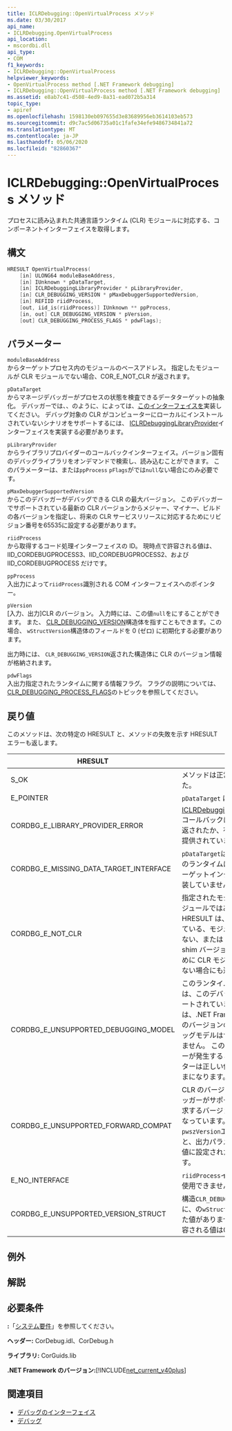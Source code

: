 ```yaml
---
title: ICLRDebugging::OpenVirtualProcess メソッド
ms.date: 03/30/2017
api_name:
- ICLRDebugging.OpenVirtualProcess
api_location:
- mscordbi.dll
api_type:
- COM
f1_keywords:
- ICLRDebugging::OpenVirtualProcess
helpviewer_keywords:
- OpenVirtualProcess method [.NET Framework debugging]
- ICLRDebugging::OpenVirtualProcess method [.NET Framework debugging]
ms.assetid: e8ab7c41-d508-4ed9-8a31-ead072b5a314
topic_type:
- apiref
ms.openlocfilehash: 1598130eb097655d3e83689956eb3614103eb573
ms.sourcegitcommit: d9c7ac5d06735a01c1fafe34efe9486734841a72
ms.translationtype: MT
ms.contentlocale: ja-JP
ms.lasthandoff: 05/06/2020
ms.locfileid: "82860367"
---
```

# <a name="iclrdebuggingopenvirtualprocess-method"></a>ICLRDebugging::OpenVirtualProcess メソッド
プロセスに読み込まれた共通言語ランタイム (CLR) モジュールに対応する、コンポーネントインターフェイスを取得します。  
  
## <a name="syntax"></a>構文  
  
```cpp  
HRESULT OpenVirtualProcess(  
    [in] ULONG64 moduleBaseAddress,  
    [in] IUnknown * pDataTarget,  
    [in] ICLRDebuggingLibraryProvider * pLibraryProvider,  
    [in] CLR_DEBUGGING_VERSION * pMaxDebuggerSupportedVersion,  
    [in] REFIID riidProcess,  
    [out, iid_is(riidProcess)] IUnknown ** ppProcess,  
    [in, out] CLR_DEBUGGING_VERSION * pVersion,  
    [out] CLR_DEBUGGING_PROCESS_FLAGS * pdwFlags);  
```  
  
## <a name="parameters"></a>パラメーター  
 `moduleBaseAddress`  
 からターゲットプロセス内のモジュールのベースアドレス。 指定したモジュールが CLR モジュールでない場合、COR_E_NOT_CLR が返されます。  
  
 `pDataTarget`  
 からマネージデバッガーがプロセスの状態を検査できるデータターゲットの抽象化。 デバッガーでは、、のように、によっては、[このインターフェイスを](icordebugdatatarget-interface.md)実装してください。 デバッグ対象の CLR がコンピューターにローカルにインストールされていないシナリオをサポートするには、 [ICLRDebuggingLibraryProvider](iclrdebugginglibraryprovider-interface.md)インターフェイスを実装する必要があります。  
  
 `pLibraryProvider`  
 からライブラリプロバイダーのコールバックインターフェイス。バージョン固有のデバッグライブラリをオンデマンドで検索し、読み込むことができます。 このパラメーターは、または`ppProcess` `pFlags`がでは`null`ない場合にのみ必要です。  
  
 `pMaxDebuggerSupportedVersion`  
 からこのデバッガーがデバッグできる CLR の最大バージョン。 このデバッガーでサポートされている最新の CLR バージョンからメジャー、マイナー、ビルドの各バージョンを指定し、将来の CLR サービスリリースに対応するためにリビジョン番号を65535に設定する必要があります。  
  
 `riidProcess`  
 から取得するコード処理インターフェイスの ID。 現時点で許容される値は、IID_CORDEBUGPROCESS3、IID_CORDEBUGPROCESS2、および IID_CORDEBUGPROCESS だけです。  
  
 `ppProcess`  
 入出力によって`riidProcess`識別される COM インターフェイスへのポインター。  
  
 `pVersion`  
 [入力、出力]CLR のバージョン。 入力時には、この値`null`をにすることができます。 また、 [CLR_DEBUGGING_VERSION](clr-debugging-version-structure.md)構造体を指すこともできます。この場合、 `wStructVersion`構造体のフィールドを 0 (ゼロ) に初期化する必要があります。  
  
 出力時には、 `CLR_DEBUGGING_VERSION`返された構造体に CLR のバージョン情報が格納されます。  
  
 `pdwFlags`  
 入出力指定されたランタイムに関する情報フラグ。 フラグの説明については、 [CLR_DEBUGGING_PROCESS_FLAGS](clr-debugging-process-flags-enumeration.md)のトピックを参照してください。  
  
## <a name="return-value"></a>戻り値  
 このメソッドは、次の特定の HRESULT と、メソッドの失敗を示す HRESULT エラーも返します。  
  
|HRESULT|説明|  
|-------------|-----------------|  
|S_OK|メソッドは正常に完了しました。|  
|E_POINTER|`pDataTarget` は `null` です。|  
|CORDBG_E_LIBRARY_PROVIDER_ERROR|[ICLRDebuggingLibraryProvider](iclrdebugginglibraryprovider-interface.md)コールバックによってエラーが返されたか、有効なハンドルが提供されていません。|  
|CORDBG_E_MISSING_DATA_TARGET_INTERFACE|`pDataTarget`は、このバージョンのランタイムに必要なデータターゲットインターフェイスを実装していません。|  
|CORDBG_E_NOT_CLR|指定されたモジュールは CLR モジュールではありません。 この HRESULT は、メモリが破損している、モジュールが使用できない、または CLR バージョンが shim バージョンより後であるために CLR モジュールが検出できない場合にも返されます。|  
|CORDBG_E_UNSUPPORTED_DEBUGGING_MODEL|このランタイムバージョンでは、このデバッグモデルはサポートされていません。 現時点では、.NET Framework 4 より前のバージョンの CLR では、デバッグモデルはサポートされていません。 この`pwszVersion`エラーが発生すると、出力パラメーターは正しい値に設定されたままになります。|  
|CORDBG_E_UNSUPPORTED_FORWARD_COMPAT|CLR のバージョンが、このデバッガーがサポートするために要求するバージョンよりも大きくなっています。 この`pwszVersion`エラーが発生すると、出力パラメーターは正しい値に設定されたままになります。|  
|E_NO_INTERFACE|`riidProcess`インターフェイスは使用できません。|  
|CORDBG_E_UNSUPPORTED_VERSION_STRUCT|構造`CLR_DEBUGGING_VERSION`体に、の`wStructVersion`認識された値がありません。 現時点で許容される値は0のみです。|  
  
## <a name="exceptions"></a>例外  
  
## <a name="remarks"></a>解説  
  
## <a name="requirements"></a>必要条件  
 **:**「[システム要件](../../get-started/system-requirements.md)」を参照してください。  
  
 **ヘッダー:** CorDebug.idl、CorDebug.h  
  
 **ライブラリ:** CorGuids.lib  
  
 **.NET Framework のバージョン:**[!INCLUDE[net_current_v40plus](../../../../includes/net-current-v40plus-md.md)]  
  
## <a name="see-also"></a>関連項目

- [デバッグのインターフェイス](debugging-interfaces.md)
- [デバッグ](index.md)
